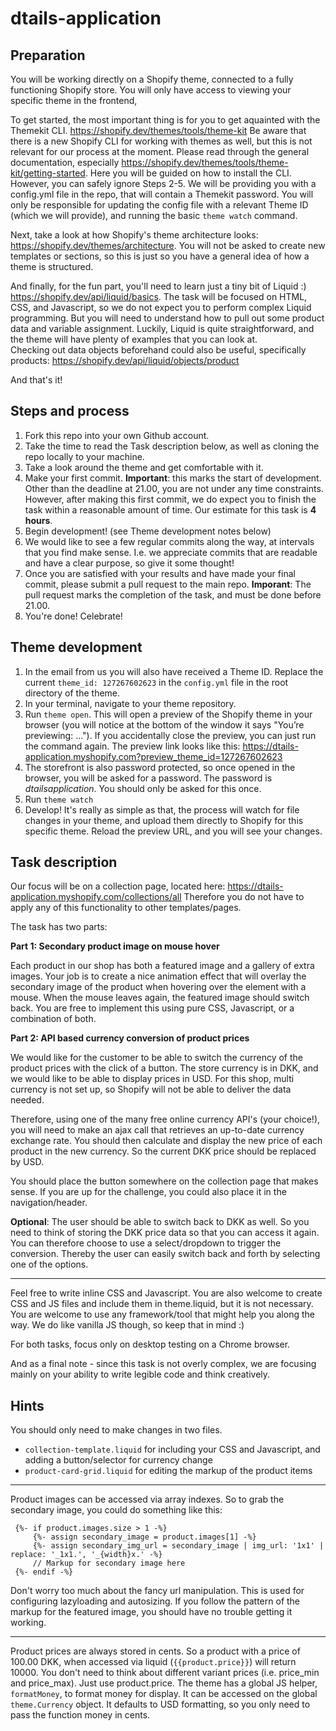 # dtails-application


## Preparation

You will be working directly on a Shopify theme, connected to a fully functioning Shopify store.
You will only have access to viewing your specific theme in the frontend,

To get started, the most important thing is for you to get aquainted with the Themekit CLI.
https://shopify.dev/themes/tools/theme-kit
Be aware that there is a new Shopify CLI for working with themes as well, but this is not relevant for our process at the moment.
Please read through the general documentation, especially https://shopify.dev/themes/tools/theme-kit/getting-started. 
Here you will be guided on how to install the CLI. However, you can safely ignore Steps 2-5. We will be providing you with a config.yml file in the repo, that will contain a Themekit password. You will only be responsible for updating the config file with a relevant Theme ID (which we will provide), and running the basic `theme watch` command.

Next, take a look at how Shopify's theme architecture looks: https://shopify.dev/themes/architecture.
You will not be asked to create new templates or sections, so this is just so you have a general idea of how a theme is structured.

And finally, for the fun part, you'll need to learn just a tiny bit of Liquid :) https://shopify.dev/api/liquid/basics.
The task will be focused on HTML, CSS, and Javascript, so we do not expect you to perform complex Liquid programming. But you will need to understand how to pull out some product data and variable assignment. Luckily, Liquid is quite straightforward, and the theme will have plenty of examples that you can look at.  
Checking out data objects beforehand could also be useful, specifically products: https://shopify.dev/api/liquid/objects/product

And that's it!

## Steps and process

 1. Fork this repo into your own Github account.
 2. Take the time to read the Task description below, as well as cloning the repo locally to your machine.
 3. Take a look around the theme and get comfortable with it.
 4. Make your first commit. **Important**: this marks the start of development. Other than the deadline at 21.00, you are not under any time constraints. However, after making this first commit, we do expect you to finish the task within a reasonable amount of time. Our estimate for this task is **4 hours**.
 5. Begin development! (see Theme development notes below)
 6. We would like to see a few regular commits along the way, at intervals that you find make sense. I.e. we appreciate commits that are readable and have a clear purpose, so give it some thought!
 7. Once you are satisfied with your results and have made your final commit, please submit a pull request to the main repo. **Imporant**: The pull request marks the completion of the task, and must be done before 21.00.
 8. You're done! Celebrate!

## Theme development

 1. In the email from us you will also have received a Theme ID. Replace the current `theme_id: 127267602623` in the `config.yml` file in the root directory of the theme.
 2. In your terminal, navigate to your theme repository.
 3. Run `theme open`. This will open a preview of the Shopify theme in your browser (you will notice at the bottom of the window it says "You’re previewing: ..."). If you accidentally close the preview, you can just run the command again. The preview link looks like this: https://dtails-application.myshopify.com?preview_theme_id=127267602623
 4. The storefront is also password protected, so once opened in the browser, you will be asked for a password. The password is *dtailsapplication*. You should only be asked for this once.
 5. Run `theme watch`
 6. Develop! It's really as simple as that, the process will watch for file changes in your theme, and upload them directly to Shopify for this specific theme. Reload the preview URL, and you will see your changes.

## Task description

Our focus will be on a collection page, located here: https://dtails-application.myshopify.com/collections/all
Therefore you do not have to apply any of this functionality to other templates/pages.

The task has two parts:

**Part 1: Secondary product image on mouse hover**

Each product in our shop has both a featured image and a gallery of extra images. Your job is to create a nice animation effect that will overlay the secondary image of the product when hovering over the element with a mouse. When the mouse leaves again, the featured image should switch back.
You are free to implement this using pure CSS, Javascript, or a combination of both.

**Part 2: API based currency conversion of product prices**

We would like for the customer to be able to switch the currency of the product prices with the click of a button.
The store currency is in DKK, and we would like to be able to display prices in USD.
For this shop, multi currency is not set up, so Shopify will not be able to deliver the data needed.

Therefore, using one of the many free online currency API's (your choice!), you will need to make an ajax call that retrieves an up-to-date currency exchange rate. You should then calculate and display the new price of each product in the new currency. So the current DKK price should be replaced by USD.

You should place the button somewhere on the collection page that makes sense. If you are up for the challenge, you could also place it in the navigation/header.

**Optional**: The user should be able to switch back to DKK as well. So you need to think of storing the DKK price data so that you can access it again.
You can therefore choose to use a select/dropdown to trigger the conversion. Thereby the user can easily switch back and forth by selecting one of the options.

___

Feel free to write inline CSS and Javascript. You are also welcome to create CSS and JS files and include them in theme.liquid, but it is not necessary.
You are welcome to use any framework/tool that might help you along the way. We do like vanilla JS though, so keep that in mind :)

For both tasks, focus only on desktop testing on a Chrome browser.

And as a final note - since this task is not overly complex, we are focusing mainly on your ability to write legible code and think creatively.     

## Hints

You should only need to make changes in two files.

 - `collection-template.liquid` for including your CSS and Javascript, and adding a button/selector for currency change
 - `product-card-grid.liquid` for editing the markup of the product items

___
Product images can be accessed via array indexes. So to grab the secondary image, you could do something like this:

     {%- if product.images.size > 1 -%}
	     {%- assign secondary_image = product.images[1] -%}
	     {%- assign secondary_img_url = secondary_image | img_url: '1x1' | replace: '_1x1.', '_{width}x.' -%}
	     // Markup for secondary image here
     {%- endif -%}

Don't worry too much about the fancy url manipulation. This is used for configuring lazyloading and autosizing. If you follow the pattern of the markup for the featured image, you should have no trouble getting it working.
___

Product prices are always stored in cents. So a product with a price of 100.00 DKK, when accessed via liquid (`{{product.price}}`) will return 10000. You don't need to think about different variant prices (i.e. price_min and price_max). Just use product.price.
The theme has a global JS helper, `formatMoney`, to format money for display. It can be accessed on the global `theme.Currency` object. It defaults to USD formatting, so you only need to pass the function money in cents.
